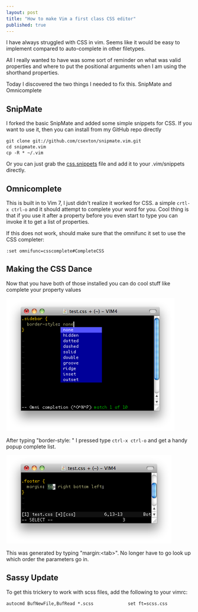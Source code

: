```yaml
---
layout: post
title: "How to make Vim a first class CSS editor"
published: true
---
```


I have always struggled with CSS in vim. Seems like it would be easy to implement compared to auto-complete in other filetypes. 

All I really wanted to have was some sort of reminder on what was valid properties and where to put the positional arguments when I am using the shorthand properties. 

Today I discovered the two things I needed to fix this. SnipMate and Omnicomplete

## SnipMate

I forked the basic SnipMate and added some simple snippets for CSS. If you want to use it, then you can install from my GitHub repo directly

    git clone git://github.com/csexton/snipmate.vim.git
    cd snipmate.vim
    cp -R * ~/.vim

Or you can just grab the [css.snippets](http://github.com/csexton/snipmate.vim/blob/master/snippets/css.snippets) file and add it to your .vim/snippets directly.

## Omnicomplete

This is built in to Vim 7, I just didn't realize it worked for CSS. a simple `crtl-x ctrl-o` and it should attempt to complete your word for you. Cool thing is that if you use it after a property before you even start to type you can invoke it to get a list of properties.

If this does not work, should make sure that the omnifunc it set to use the CSS completer:

    :set omnifunc=csscomplete#CompleteCSS

## Making the CSS Dance

Now that you have both of those installed you can do cool stuff like complete your property values

![Vim CSS Property Value](/images/vim-css-prop-value.png)

After typing "border-style: " I pressed type `ctrl-x ctrl-o` and get a handy popup complete list.

![Vim CSS Snipet](/images/vim-css-snip.png)

This was generated by typing "margin:&lt;tab&gt;". No longer have to go look up which order the parameters go in.

## Sassy Update

To get this trickery to work with scss files, add the following to your vimrc:

    autocmd BufNewFile,BufRead *.scss             set ft=scss.css

